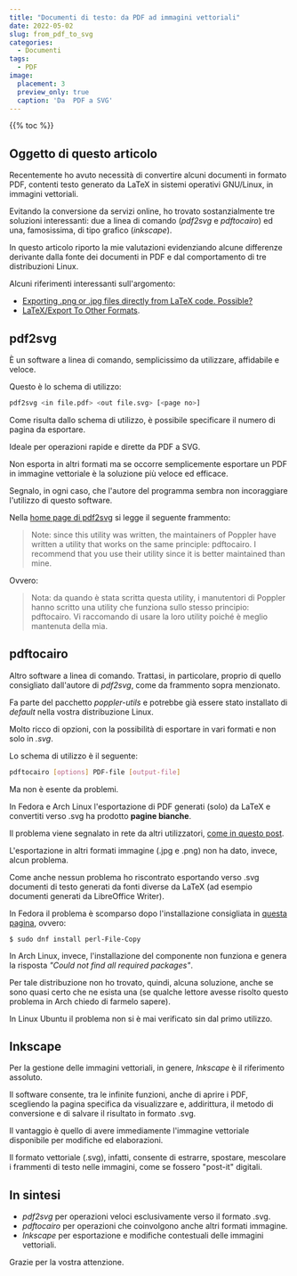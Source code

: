 ```yaml
---
title: "Documenti di testo: da PDF ad immagini vettoriali"
date: 2022-05-02
slug: from_pdf_to_svg
categories:
  - Documenti
tags:
  - PDF
image:
  placement: 3
  preview_only: true
  caption: 'Da  PDF a SVG'
---
```


{{% toc %}}

## Oggetto di questo articolo

Recentemente ho avuto necessità di convertire alcuni documenti in formato PDF,  contenti testo generato da LaTeX in sistemi operativi GNU/Linux, in immagini vettoriali.

Evitando la conversione da servizi online, ho trovato sostanzialmente tre soluzioni interessanti: due a linea di comando (_pdf2svg_ e _pdftocairo_) ed una, famosissima, di tipo grafico (_inkscape_).

In questo articolo riporto la mie valutazioni evidenziando alcune differenze derivante dalla  fonte dei documenti in PDF e dal comportamento di  tre distribuzioni Linux.

Alcuni riferimenti interessanti sull'argomento: 
- [Exporting .png or .jpg files directly from LaTeX code. Possible?](https://tex.stackexchange.com/questions/222870/exporting-png-or-jpg-files-directly-from-latex-code-possible)
-  [LaTeX/Export To Other Formats](https://en.wikibooks.org/wiki/LaTeX/Export_To_Other_Formats#Convert_to_image_formats).

## pdf2svg

È un software a linea di comando, semplicissimo da utilizzare, affidabile e veloce.

Questo è lo schema di utilizzo: 

```bash
pdf2svg <in file.pdf> <out file.svg> [<page no>]
```

Come risulta dallo schema di utilizzo, è possibile specificare il numero di pagina da esportare.

Ideale per  operazioni rapide e dirette da PDF a SVG.

Non esporta in altri formati ma se occorre semplicemente esportare un PDF in immagine vettoriale è la soluzione più veloce ed efficace.



Segnalo, in ogni caso, che l'autore del programma sembra non incoraggiare l'utilizzo di questo software.

Nella   [home page di pdf2svg](http://cityinthesky.co.uk/opensource/pdf2svg/) si legge il seguente frammento:

>Note: since this utility was written, the maintainers of Poppler have written a utility that works on the same principle: pdftocairo. I recommend that you use their utility since it is better maintained than mine.

Ovvero:

>Nota: da quando è stata scritta questa utility, i manutentori di Poppler hanno scritto una utility che funziona sullo stesso principio: pdftocairo. Vi raccomando di usare la loro utility poiché è meglio mantenuta della mia.

## pdftocairo

Altro software a linea di comando. Trattasi, in particolare, proprio di quello consigliato dall'autore di _pdf2svg_, come da frammento sopra menzionato.

Fa parte del pacchetto *poppler-utils* e potrebbe già essere stato installato di _default_  nella vostra distribuzione Linux.

Molto ricco di opzioni, con la possibilità di esportare in vari formati e non solo in _.svg_.

Lo schema di utilizzo è il seguente:

```bash
pdftocairo [options] PDF-file [output-file]
```

Ma non è esente da problemi.

In Fedora e Arch Linux l'esportazione di PDF generati (solo) da LaTeX e convertiti verso .svg ha prodotto  **pagine bianche**.

Il problema viene segnalato in rete  da altri utilizzatori,  [come in questo post](https://gitlab.freedesktop.org/poppler/poppler/-/issues/226).

L'esportazione in altri  formati immagine (.jpg e .png) non ha dato, invece, alcun problema.

Come anche nessun problema ho riscontrato esportando  verso .svg  documenti di testo generati da fonti diverse da LaTeX (ad esempio documenti generati da LibreOffice Writer).

In Fedora il problema è scomparso  dopo l'installazione  consigliata in [questa pagina](https://tug.org/pipermail/tex-live/2021-January/046403.html), ovvero:

`$ sudo dnf install perl-File-Copy`

In Arch Linux, invece,  l'installazione del componente non funziona e genera la risposta *"Could not find all required packages"*.

Per tale distribuzione non ho trovato, quindi, alcuna soluzione, anche se sono quasi certo che ne esista una (se qualche lettore avesse risolto questo problema in Arch chiedo di farmelo sapere).

In Linux Ubuntu il problema non si è mai verificato sin dal primo utilizzo.


## Inkscape

Per la gestione delle immagini vettoriali, in genere, _Inkscape_ è il riferimento assoluto.

Il software consente, tra le infinite funzioni, anche di aprire i PDF, scegliendo la  pagina specifica da visualizzare e, addirittura, il metodo di conversione  e di salvare il risultato in formato .svg.

Il vantaggio è  quello di avere immediamente l'immagine vettoriale disponibile per modifiche ed elaborazioni.



Il formato vettoriale (.svg), infatti, consente  di estrarre, spostare, mescolare i frammenti di testo nelle immagini, come se fossero  "post-it" digitali.

## In sintesi

- _pdf2svg_ per operazioni veloci esclusivamente verso il formato .svg.
- _pdftocairo_ per operazioni che coinvolgono anche altri formati immagine.
- _Inkscape_ per esportazione e modifiche contestuali delle immagini vettoriali.

Grazie per la vostra attenzione.
